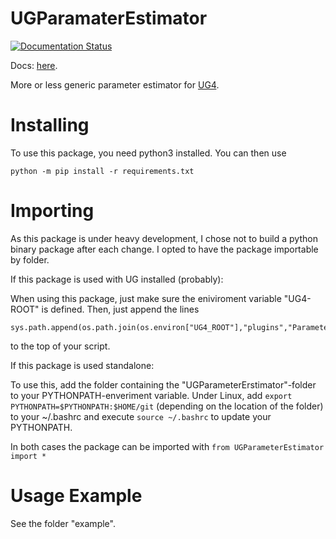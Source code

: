 # UGParamaterEstimator

[![Documentation Status](https://readthedocs.org/projects/ugparameterestimator/badge/?version=latest)](https://ugparameterestimator.readthedocs.io/en/latest/?badge=latest)

Docs: [here](https://ugparameterestimator.readthedocs.io/en/latest/).

More or less generic parameter estimator for [UG4](https://gcsc.uni-frankfurt.de/simulation-and-modelling/ug4).

# Installing

To use this package, you need python3 installed. You can then use

```python -m pip install -r requirements.txt```

# Importing

As this package is under heavy development, I chose not to build a python binary package after each change.
I opted to have the package importable by folder. 

If this package is used with UG installed (probably):

When using this package, just make sure the eniviroment variable "UG4-ROOT" is defined. Then, just append the lines

```import sys, os
sys.path.append(os.path.join(os.environ["UG4_ROOT"],"plugins","ParameterEstimation"))
```

to the top of your script.


If this package is used standalone:

To use this, add the folder containing the "UGParameterErstimator"-folder
to your PYTHONPATH-enveriment variable. Under Linux, add ```export PYTHONPATH=$PYTHONPATH:$HOME/git``` (depending on the location of the folder) to your ~/.bashrc and execute ```source ~/.bashrc``` to update your PYTHONPATH.

In both cases the package can be imported with
```from UGParameterEstimator import *```

# Usage Example

See the folder "example".